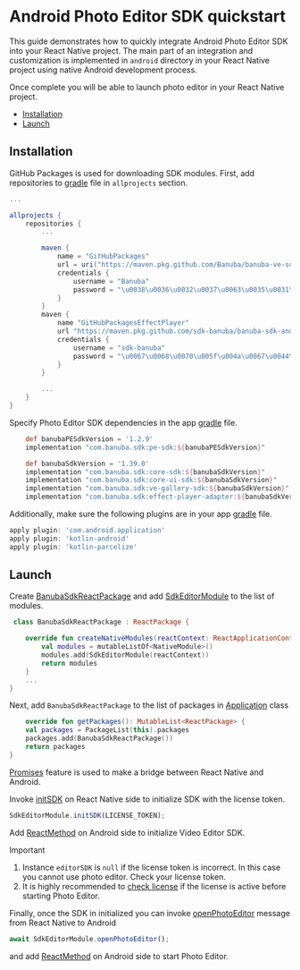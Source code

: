 # Android Photo Editor SDK quickstart

This guide demonstrates how to quickly integrate Android Photo Editor SDK into your React Native project.
The main part of an integration and customization is implemented in ```android``` directory
in your React Native project using native Android development process.

Once complete you will be able to launch photo editor in your React Native project.

- [Installation](#Installation)
- [Launch](#Launch)

## Installation
GitHub Packages is used for downloading SDK modules.
First, add repositories to [gradle](../android/build.gradle#L30) file in ```allprojects``` section.

```groovy
...

allprojects {
    repositories {
        ...

        maven {
            name = "GitHubPackages"
            url = uri("https://maven.pkg.github.com/Banuba/banuba-ve-sdk")
            credentials {
                username = "Banuba"
                password = "\u0038\u0036\u0032\u0037\u0063\u0035\u0031\u0030\u0033\u0034\u0032\u0063\u0061\u0033\u0065\u0061\u0031\u0032\u0034\u0064\u0065\u0066\u0039\u0062\u0034\u0030\u0063\u0063\u0037\u0039\u0038\u0063\u0038\u0038\u0066\u0034\u0031\u0032\u0061\u0038"
            }
        }
        maven {
            name "GitHubPackagesEffectPlayer"
            url "https://maven.pkg.github.com/sdk-banuba/banuba-sdk-android"
            credentials {
                username = "sdk-banuba"
                password = "\u0067\u0068\u0070\u005f\u004a\u0067\u0044\u0052\u0079\u0049\u0032\u006d\u0032\u004e\u0055\u0059\u006f\u0033\u0033\u006b\u0072\u0034\u0049\u0069\u0039\u0049\u006f\u006d\u0077\u0034\u0052\u0057\u0043\u0064\u0030\u0052\u0078\u006d\u0045\u0069"
            }
        }

        ...
    }
}
```

Specify Photo Editor SDK dependencies in the app [gradle](../android/app/build.gradle#L165) file.
```groovy
    def banubaPESdkVersion = '1.2.9'
    implementation "com.banuba.sdk:pe-sdk:${banubaPESdkVersion}"

    def banubaSdkVersion = '1.39.0'
    implementation "com.banuba.sdk:core-sdk:${banubaSdkVersion}"
    implementation "com.banuba.sdk:core-ui-sdk:${banubaSdkVersion}"
    implementation "com.banuba.sdk:ve-gallery-sdk:${banubaSdkVersion}"
    implementation "com.banuba.sdk:effect-player-adapter:${banubaSdkVersion}"
```

Additionally, make sure the following plugins are in your app [gradle](../android/app/build.gradle#L2) file.
```groovy
apply plugin: 'com.android.application'
apply plugin: 'kotlin-android'
apply plugin: 'kotlin-parcelize'
```

## Launch

Create [BanubaSdkReactPackage](../android/app/src/main/java/com/vesdkreactnativecliintegrationsample/BanubaSdkReactPackage.kt) and add [SdkEditorModule](../android/app/src/main/java/com/vesdkreactnativecliintegrationsample/SdkEditorModule.kt) to the list of modules.
```kotlin
 class BanubaSdkReactPackage : ReactPackage {

    override fun createNativeModules(reactContext: ReactApplicationContext): MutableList<NativeModule> {
        val modules = mutableListOf<NativeModule>()
        modules.add(SdkEditorModule(reactContext))
        return modules
    }
    ...
}
```

Next, add ```BanubaSdkReactPackage```  to the list of packages in [Application](../android/app/src/main/java/com/vesdkreactnativecliintegrationsample/MainApplication.kt#L23) class
```kotlin
    override fun getPackages(): MutableList<ReactPackage> {
    val packages = PackageList(this).packages
    packages.add(BanubaSdkReactPackage())
    return packages
}
```

[Promises](https://reactnative.dev/docs/native-modules-android#promises) feature is used to make a bridge between React Native and Android.

Invoke [initSDK](../App.js#L16) on React Native side to initialize SDK with the license token.
```javascript
SdkEditorModule.initSDK(LICENSE_TOKEN);
```

Add [ReactMethod](../android/app/src/main/java/com/vesdkreactnativecliintegrationsample/SdkEditorModule.kt#L140) on Android side to initialize Video Editor SDK.

> [!IMPORTANT]
> 1. Instance ```editorSDK``` is ```null``` if the license token is incorrect. In this case you cannot use photo editor. Check your license token.
> 2. It is highly recommended to [check license](../android/app/src/main/java/com/vesdkreactnativecliintegrationsample/SdkEditorModule.kt#L183) if the license is active before starting Photo Editor.

Finally, once the SDK in initialized you can invoke [openPhotoEditor](../App.js#L39) message from React Native to Android

```javascript
await SdkEditorModule.openPhotoEditor();
```

and add [ReactMethod](../android/app/src/main/java/com/vesdkreactnativecliintegrationsample/SdkEditorModule.kt#L166) on Android side to start Photo Editor.